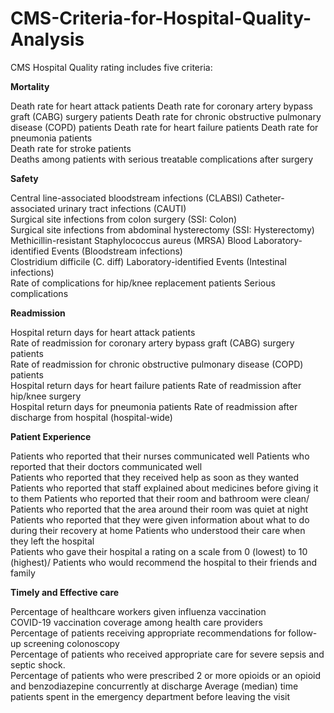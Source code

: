 # CMS-Criteria-for-Hospital-Quality-Analysis
CMS Hospital Quality rating includes five criteria:

**Mortality** 

Death rate for heart attack patients
Death rate for coronary artery bypass graft (CABG) surgery patients	
Death rate for chronic obstructive pulmonary disease (COPD) patients
Death rate for heart failure patients
Death rate for pneumonia patients	
Death rate for stroke patients	
Deaths among patients with serious treatable complications after surgery

**Safety**

Central line-associated bloodstream infections (CLABSI)	
Catheter-associated urinary tract infections (CAUTI)	
Surgical site infections from colon surgery (SSI: Colon)	
Surgical site infections from abdominal hysterectomy (SSI: Hysterectomy)	
Methicillin-resistant Staphylococcus aureus (MRSA) Blood Laboratory-identified Events (Bloodstream infections)	
Clostridium difficile (C. diff) Laboratory-identified Events (Intestinal infections)	
Rate of complications for hip/knee replacement patients	
Serious complications

**Readmission**

Hospital return days for heart attack patients	
Rate of readmission for coronary artery bypass graft (CABG) surgery patients	
Rate of readmission for chronic obstructive pulmonary disease (COPD) patients	
Hospital return days for heart failure patients	
Rate of readmission after hip/knee surgery	 
Hospital return days for pneumonia patients	
Rate of readmission after discharge from hospital (hospital-wide)	


**Patient Experience**

Patients who reported that their nurses communicated well
Patients who reported that their doctors communicated well	
Patients who reported that they received help as soon as they wanted	
Patients who reported that staff explained about medicines before giving it to them	
Patients who reported that their room and bathroom were clean/ Patients who reported that the area around their room was quiet at night	
Patients who reported that they were given information about what to do during their recovery at home
Patients who understood their care when they left the hospital	
Patients who gave their hospital a rating on a scale from 0 (lowest) to 10 (highest)/ Patients who would recommend the hospital to their friends and family

**Timely and Effective care**

Percentage of healthcare workers given influenza vaccination	
COVID-19 vaccination coverage among health care providers	
Percentage of patients receiving appropriate recommendations for follow-up screening colonoscopy	
Percentage of patients who received appropriate care for severe sepsis and septic shock.	
Percentage  of patients who were prescribed 2 or more opioids or an opioid and benzodiazepine concurrently at discharge	
Average (median) time patients spent in the emergency department before leaving the visit	
